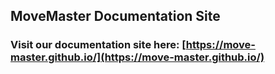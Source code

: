 MoveMaster Documentation Site
-----------------------------
### Visit our documentation site here: [https://move-master.github.io/](https://move-master.github.io/)
